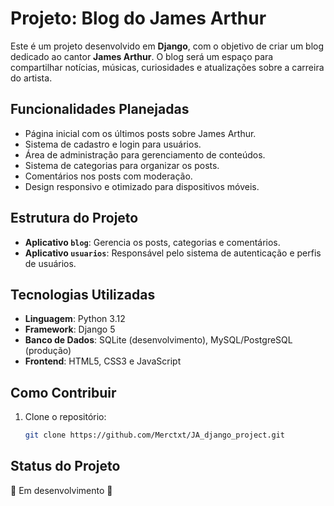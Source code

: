 # Projeto: Blog do James Arthur

Este é um projeto desenvolvido em **Django**, com o objetivo de criar um blog dedicado ao cantor **James Arthur**. O blog será um espaço para compartilhar notícias, músicas, curiosidades e atualizações sobre a carreira do artista.

## **Funcionalidades Planejadas**
- Página inicial com os últimos posts sobre James Arthur.
- Sistema de cadastro e login para usuários.
- Área de administração para gerenciamento de conteúdos.
- Sistema de categorias para organizar os posts.
- Comentários nos posts com moderação.
- Design responsivo e otimizado para dispositivos móveis.

## **Estrutura do Projeto**
- **Aplicativo `blog`**: Gerencia os posts, categorias e comentários.
- **Aplicativo `usuarios`**: Responsável pelo sistema de autenticação e perfis de usuários.

## **Tecnologias Utilizadas**
- **Linguagem**: Python 3.12
- **Framework**: Django 5
- **Banco de Dados**: SQLite (desenvolvimento), MySQL/PostgreSQL (produção)
- **Frontend**: HTML5, CSS3 e JavaScript

## **Como Contribuir**
1. Clone o repositório:
   ```bash
   git clone https://github.com/Merctxt/JA_django_project.git

## **Status do Projeto**

🚧 Em desenvolvimento 🚧